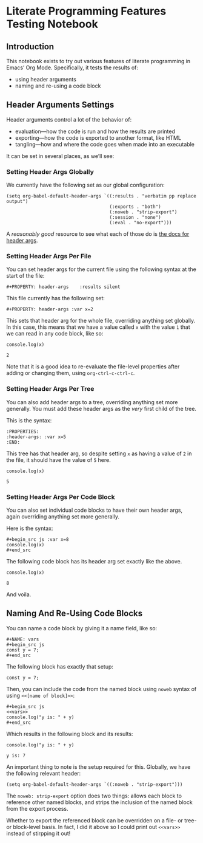 

# Literate Programming Features Testing Notebook


## Introduction

This notebook exists to try out various features of literate programming in Emacs&rsquo; Org Mode. Specifically, it tests the results of:

-   using header arguments
-   naming and re-using a code block


## Header Arguments Settings

Header arguments control a lot of the behavior of:

-   evaluation—how the code is run and how the results are printed
-   exporting—how the code is exported to another format, like HTML
-   tangling—how and where the code goes when made into an executable

It can be set in several places, as we&rsquo;ll see:


### Setting Header Args Globally

We currently have the following set as our global configuration:

    (setq org-babel-default-header-args `((:results . "verbatim pp replace output")
                                          (:exports . "both")
                                          (:noweb . "strip-export")
                                          (:session . "none")
                                          (:eval . "no-export")))

A *reasonably good* resource to see what each of those do is [the docs for header args](https://org-babel.readthedocs.io/en/latest/header-args/).


### Setting Header Args Per File

You can set header args for the current file using the following syntax at the start of the file:

    #+PROPERTY: header-args    :results silent

This file currently has the following set:

    #+PROPERTY: header-args :var x=2

This sets that header arg for the whole file, overriding anything set globally. In this case, this means that we have a value called `x` with the value `1` that we can read in any code block, like so:

    console.log(x)

    2

Note that it is a good idea to re-evaluate the file-level properties after adding or changing them, using `org-ctrl-c-ctrl-c`.


### Setting Header Args Per Tree

You can also add header args to a tree, overriding anything set more generally. You must add these header args as the *very* first child of the tree.

This is the syntax:

    :PROPERTIES:
    :header-args: :var x=5
    :END:

This tree has that header arg, so despite setting `x` as having a value of `2` in the file, it should have the value of `5` here.

    console.log(x)

    5


### Setting Header Args Per Code Block

You can also set individual code blocks to have their own header args, again overriding anything set more generally.

Here is the syntax:

    #+begin_src js :var x=8
    console.log(x)
    #+end_src

The following code block has its header arg set exactly like the above.

    console.log(x)

    8

And voila.


## Naming And Re-Using Code Blocks

You can name a code block by giving it a name field, like so:

    #+NAME: vars
    #+begin_src js
    const y = 7;
    #+end_src

The following block has exactly that setup:

    const y = 7;

Then, you can include the code from the named block using `noweb` syntax of using `<<[name of block]>>`:

    #+begin_src js
    <<vars>>
    console.log("y is: " + y)
    #+end_src

Which results in the following block and its results:

    
    console.log("y is: " + y)

    y is: 7

An important thing to note is the setup required for this. Globally, we have the following relevant header:

    (setq org-babel-default-header-args `((:noweb . "strip-export")))

The `noweb: strip-export` option does two things: allows each block to reference other named blocks, and strips the inclusion of the named block from the export process.

Whether to export the referenced block can be overridden on a file- or tree- or block-level basis. In fact, I did it above so I could print out `<<vars>>` instead of stirpping it out!

